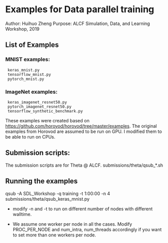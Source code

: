 # Examples for Data parallel training 

Author: Huihuo Zheng
Purpose: ALCF Simulation, Data, and Learning Workshop, 2019

## List of Examples 

### MNIST examples:
     keras_mnist.py
     tensorflow_mnist.py
     pytorch_mnist.py

### ImageNet examples:
     keras_imagenet_resnet50.py
     pytorch_imagenet_resnet50.py
     tensorflow_synthetic_benchmark.py

These examples were created based on https://github.com/horovod/horovod/tree/master/examples. The original examples from Horovod are assumed to be run on GPU. I modified them to be able to run on CPUs.

## Submission scripts:
   The submission scripts are for Theta @ ALCF.	
    submissions/theta/qsub_*.sh

## Running the examples
   qsub -A SDL_Workshop -q training -t 1:00:00 -n 4 submissions/theta/qsub_keras_mnist.py
       
   * modify -n and -t to run on different number of nodes with different walltime. 

   * We assume one worker per node in all the cases. Modify PROC_PER_NODE and num_intra, num_threads accordingly if you want to set more than one workers per node. 